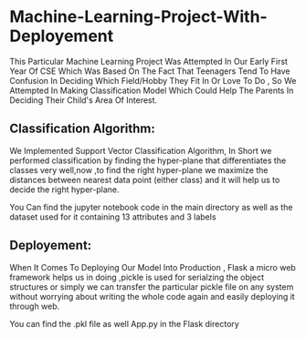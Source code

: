 # Machine-Learning-Project-With-Deployement

This Particular Machine Learning Project Was Attempted In Our Early First Year Of CSE Which Was Based On The Fact That Teenagers Tend To Have Confusion In Deciding Which Field/Hobby They Fit In Or Love To Do , So We Attempted In Making Classification Model Which Could Help The Parents In Deciding Their Child's Area Of Interest.

## Classification Algorithm:
We Implemented Support Vector Classification Algorithm, In Short we performed classification by finding the hyper-plane that differentiates the classes very well,now ,to find the right hyper-plane we maximize the distances between nearest data point (either class) and it will help us to decide the right hyper-plane. 

You Can find the jupyter notebook code in the main directory as well as the dataset used for it containing 13 attributes and 3 labels

## Deployement:
When It Comes To Deploying Our Model Into Production , Flask a micro web framework helps us in doing ,pickle is used for serialzing the object structures or simply we can transfer the particular pickle file on any system without worrying about writing the whole code again and easily deploying it through web.

You can find the .pkl file as well App.py in the Flask directory
